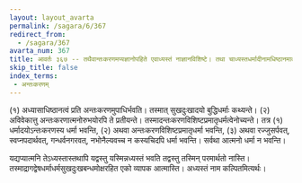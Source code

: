 ```yaml
---
layout: layout_avarta
permalink: /sagara/6/367
redirect_from:
  - /sagara/367
avarta_num: 367
title: आवर्तः ३६७ -- तथैवान्तःकरणमप्यज्ञानोपहिते एवाध्यस्तं नाज्ञानविशिष्टे। तथा चाध्यस्तधर्मादीनामधिष्ठानमात्मैव
skip_title: false
index_terms: 
 - अन्तःकरणम्
---
```


(१) अध्यासाधिष्ठानत्वं प्रति अन्तःकरणमुपाधिर्भवति। तस्मात् सुखदुःखादयो बुद्धिधर्माः कथ्यन्ते। (२) अविवेकात्तु अन्तःकरणात्मनोरुभयोरपि
ते प्रतीयन्ते। तस्मादन्तःकरणविशिष्टप्रमातृधर्मत्वेनोच्यन्ते। तत्र (१)
धर्मादयोऽन्तःकरणस्य धर्मा भवन्ति, (२) अथवा अन्तःकरणविशिष्टप्रमातृधर्मा भवन्ति, (३) अथवा रज्जुसर्पवत्, स्वप्नपदार्थवत्, गन्धर्वनगरवत्, नभोनैल्यवच्च न कस्यचिदपि धर्मा भवन्ति। सर्वथा आत्मनो धर्मा न भवन्ति।

यद्यप्यात्मनि तेऽध्यस्तास्तथापि यद्वस्तु यस्मिन्नध्यस्तं भवति तद्वस्तु
तस्मिन् परमार्थतो नास्ति। तस्माद्रागद्वेषधर्माधर्मसुखदुःखबन्धमोक्षरहित
एको व्यापक आत्मास्ति। अध्यस्तं नाम कल्पितमित्यर्थः।
